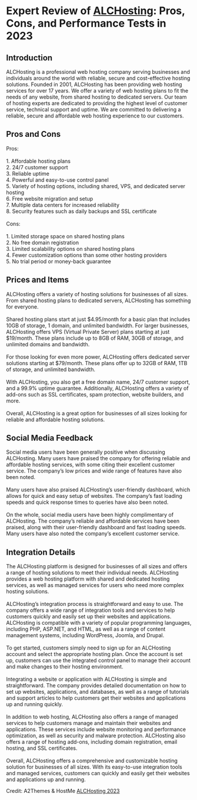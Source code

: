 <h1>Expert Review of <a href="https://a2themes.com/alchosting-reviews">ALCHosting</a>: Pros, Cons, and Performance Tests in 2023</h1>
<h2>Introduction</h2>
ALCHosting is a professional web hosting company serving businesses and individuals around the world with reliable, secure and cost-effective hosting solutions. Founded in 2001, ALCHosting has been providing web hosting services for over 17 years. We offer a variety of web hosting plans to fit the needs of any website, from shared hosting to dedicated servers. Our team of hosting experts are dedicated to providing the highest level of customer service, technical support and uptime. We are committed to delivering a reliable, secure and affordable web hosting experience to our customers.
<h2>Pros and Cons</h2>
Pros:<br><br>1. Affordable hosting plans<br>2. 24/7 customer support<br>3. Reliable uptime<br>4. Powerful and easy-to-use control panel<br>5. Variety of hosting options, including shared, VPS, and dedicated server hosting<br>6. Free website migration and setup<br>7. Multiple data centers for increased reliability<br>8. Security features such as daily backups and SSL certificate<br><br>Cons:<br><br>1. Limited storage space on shared hosting plans<br>2. No free domain registration<br>3. Limited scalability options on shared hosting plans<br>4. Fewer customization options than some other hosting providers<br>5. No trial period or money-back guarantee
<h2>Prices and Items</h2>
ALCHosting offers a variety of hosting solutions for businesses of all sizes. From shared hosting plans to dedicated servers, ALCHosting has something for everyone.<br><br>Shared hosting plans start at just $4.95/month for a basic plan that includes 10GB of storage, 1 domain, and unlimited bandwidth. For larger businesses, ALCHosting offers VPS (Virtual Private Server) plans starting at just $19/month. These plans include up to 8GB of RAM, 30GB of storage, and unlimited domains and bandwidth.<br><br>For those looking for even more power, ALCHosting offers dedicated server solutions starting at $79/month. These plans offer up to 32GB of RAM, 1TB of storage, and unlimited bandwidth.<br><br>With ALCHosting, you also get a free domain name, 24/7 customer support, and a 99.9% uptime guarantee. Additionally, ALCHosting offers a variety of add-ons such as SSL certificates, spam protection, website builders, and more.<br><br>Overall, ALCHosting is a great option for businesses of all sizes looking for reliable and affordable hosting solutions.
<h2>Social Media Feedback</h2>
Social media users have been generally positive when discussing ALCHosting. Many users have praised the company for offering reliable and affordable hosting services, with some citing their excellent customer service. The company’s low prices and wide range of features have also been noted.<br><br>Many users have also praised ALCHosting’s user-friendly dashboard, which allows for quick and easy setup of websites. The company’s fast loading speeds and quick response times to queries have also been noted.<br><br>On the whole, social media users have been highly complimentary of ALCHosting. The company’s reliable and affordable services have been praised, along with their user-friendly dashboard and fast loading speeds. Many users have also noted the company’s excellent customer service.
<h2>Integration Details</h2>
The ALCHosting platform is designed for businesses of all sizes and offers a range of hosting solutions to meet their individual needs. ALCHosting provides a web hosting platform with shared and dedicated hosting services, as well as managed services for users who need more complex hosting solutions.<br><br>ALCHosting’s integration process is straightforward and easy to use. The company offers a wide range of integration tools and services to help customers quickly and easily set up their websites and applications. ALCHosting is compatible with a variety of popular programming languages, including PHP, ASP.NET, and HTML, as well as a range of content management systems, including WordPress, Joomla, and Drupal.<br><br>To get started, customers simply need to sign up for an ALCHosting account and select the appropriate hosting plan. Once the account is set up, customers can use the integrated control panel to manage their account and make changes to their hosting environment.<br><br>Integrating a website or application with ALCHosting is simple and straightforward. The company provides detailed documentation on how to set up websites, applications, and databases, as well as a range of tutorials and support articles to help customers get their websites and applications up and running quickly.<br><br>In addition to web hosting, ALCHosting also offers a range of managed services to help customers manage and maintain their websites and applications. These services include website monitoring and performance optimization, as well as security and malware protection. ALCHosting also offers a range of hosting add-ons, including domain registration, email hosting, and SSL certificates.<br><br>Overall, ALCHosting offers a comprehensive and customizable hosting solution for businesses of all sizes. With its easy-to-use integration tools and managed services, customers can quickly and easily get their websites and applications up and running.
<p>Credit: A2Themes & HostMe <a href="https://a2themes.com/alchosting-reviews">ALCHosting 2023</a></p>